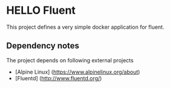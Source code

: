 # HELLO Fluent

This project defines a very simple docker application for fluent.

## Dependency notes

The project depends on following external projects

* [Alpine Linux] (https://www.alpinelinux.org/about)
* [Fluentd] (http://www.fluentd.org/)
